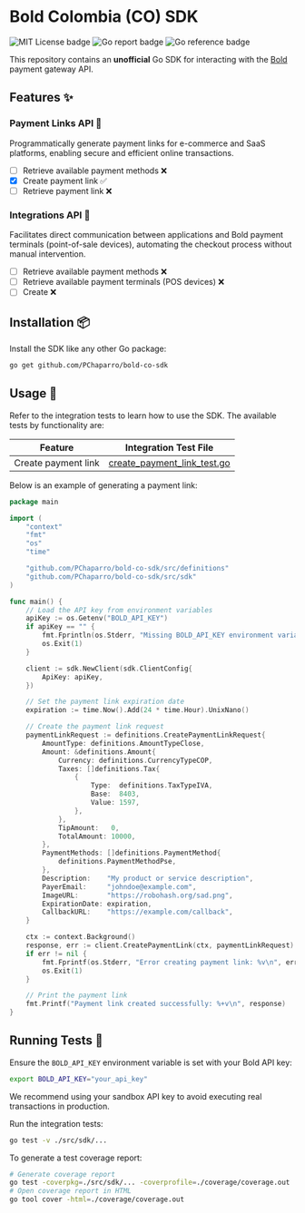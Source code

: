 <!-- filepath: /home/pacq/Documents/Github/Personal/bold-co-sdk/README.md -->
# Bold Colombia (CO) SDK

<div>
  <img src="https://img.shields.io/badge/License-MIT-green.svg" alt="MIT License badge" />
  <img src="https://goreportcard.com/badge/github.com/PChaparro/bold-co-sdk.svg" alt="Go report badge" />
  <img src="https://pkg.go.dev/badge/github.com/PChaparro/bold-co-sdk.svg" alt="Go reference badge" />
</div>

This repository contains an **unofficial** Go SDK for interacting with the [Bold](https://bold.co/) payment gateway API.

## Features ✨

### Payment Links API 💸

Programmatically generate payment links for e-commerce and SaaS platforms, enabling secure and efficient online transactions.

- [ ] Retrieve available payment methods ❌
- [x] Create payment link ✅
- [ ] Retrieve payment link ❌

### Integrations API 🔌

Facilitates direct communication between applications and Bold payment terminals (point-of-sale devices), automating the checkout process without manual intervention.

- [ ] Retrieve available payment methods ❌
- [ ] Retrieve available payment terminals (POS devices) ❌
- [ ] Create  ❌

## Installation 📦

Install the SDK like any other Go package:

```bash
go get github.com/PChaparro/bold-co-sdk
```

## Usage 🚀

Refer to the integration tests to learn how to use the SDK. The available tests by functionality are:

| Feature             | Integration Test File                                                    |
| ------------------- | ------------------------------------------------------------------------- |
| Create payment link | [create_payment_link_test.go](src/sdk/create_payment_link_test.go)        |

Below is an example of generating a payment link:

```go
package main

import (
	"context"
	"fmt"
	"os"
	"time"

	"github.com/PChaparro/bold-co-sdk/src/definitions"
	"github.com/PChaparro/bold-co-sdk/src/sdk"
)

func main() {
	// Load the API key from environment variables
	apiKey := os.Getenv("BOLD_API_KEY")
	if apiKey == "" {
		fmt.Fprintln(os.Stderr, "Missing BOLD_API_KEY environment variable")
		os.Exit(1)
	}

	client := sdk.NewClient(sdk.ClientConfig{
		ApiKey: apiKey,
	})

	// Set the payment link expiration date
	expiration := time.Now().Add(24 * time.Hour).UnixNano()

	// Create the payment link request
	paymentLinkRequest := definitions.CreatePaymentLinkRequest{
		AmountType: definitions.AmountTypeClose,
		Amount: &definitions.Amount{
			Currency: definitions.CurrencyTypeCOP,
			Taxes: []definitions.Tax{
				{
					Type:  definitions.TaxTypeIVA,
					Base:  8403,
					Value: 1597,
				},
			},
			TipAmount:   0,
			TotalAmount: 10000,
		},
		PaymentMethods: []definitions.PaymentMethod{
			definitions.PaymentMethodPse,
		},
		Description:    "My product or service description",
		PayerEmail:     "johndoe@example.com",
		ImageURL:       "https://robohash.org/sad.png",
		ExpirationDate: expiration,
		CallbackURL:    "https://example.com/callback",
	}

	ctx := context.Background()
	response, err := client.CreatePaymentLink(ctx, paymentLinkRequest)
	if err != nil {
		fmt.Fprintf(os.Stderr, "Error creating payment link: %v\n", err)
		os.Exit(1)
	}

	// Print the payment link
	fmt.Printf("Payment link created successfully: %+v\n", response)
}
```

## Running Tests 🧪

Ensure the `BOLD_API_KEY` environment variable is set with your Bold API key:

```bash
export BOLD_API_KEY="your_api_key"
```

We recommend using your sandbox API key to avoid executing real transactions in production.

Run the integration tests:

```bash
go test -v ./src/sdk/...
```

To generate a test coverage report:

```bash
# Generate coverage report
go test -coverpkg=./src/sdk/... -coverprofile=./coverage/coverage.out ./src/sdk/...
# Open coverage report in HTML
go tool cover -html=./coverage/coverage.out
```